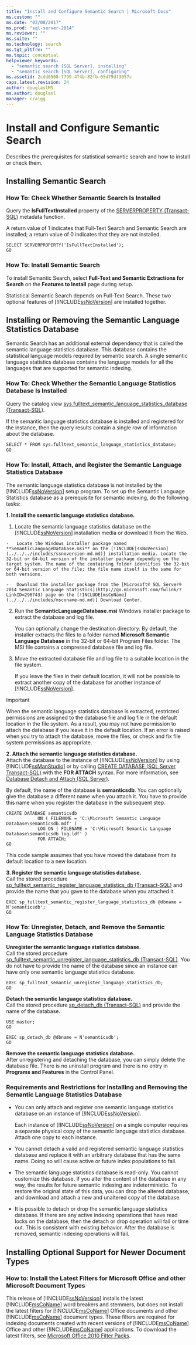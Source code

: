 ```yaml
---
title: "Install and Configure Semantic Search | Microsoft Docs"
ms.custom: ""
ms.date: "03/08/2017"
ms.prod: "sql-server-2014"
ms.reviewer: ""
ms.suite: ""
ms.technology: search
ms.tgt_pltfrm: ""
ms.topic: conceptual
helpviewer_keywords: 
  - "semantic search [SQL Server], installing"
  - "semantic search [SQL Server], configuring"
ms.assetid: 2cdd0568-7799-474b-82fb-65d79df3057c
caps.latest.revision: 24
author: douglaslMS
ms.author: douglasl
manager: craigg
---
```

# Install and Configure Semantic Search
  Describes the prerequisites for statistical semantic search and how to install or check them.  
  
## Installing Semantic Search  
  
###  <a name="HowToCheckInstalled"></a> How To: Check Whether Semantic Search Is Installed  
 Query the **IsFullTextInstalled** property of the [SERVERPROPERTY &#40;Transact-SQL&#41;](/sql/t-sql/functions/serverproperty-transact-sql) metadata function.  
  
 A return value of 1 indicates that Full-Text Search and Semantic Search are installed; a return value of 0 indicates that they are not installed.  
  
```tsql  
SELECT SERVERPROPERTY('IsFullTextInstalled');  
GO  
```  
  
###  <a name="BasicsSemanticSearch"></a> How To: Install Semantic Search  
 To install Semantic Search, select **Full-Text and Semantic Extractions for Search** on the **Features to Install** page during setup.  
  
 Statistical Semantic Search depends on Full-Text Search. These two optional features of [!INCLUDE[ssNoVersion](../../../includes/ssnoversion-md.md)] are installed together.  
  
## Installing or Removing the Semantic Language Statistics Database  
 Semantic Search has an additional external dependency that is called the semantic language statistics database. This database contains the statistical language models required by semantic search. A single semantic language statistics database contains the language models for all the languages that are supported for semantic indexing.  
  
###  <a name="HowToCheckDatabase"></a> How To: Check Whether the Semantic Language Statistics Database Is Installed  
 Query the catalog view [sys.fulltext_semantic_language_statistics_database &#40;Transact-SQL&#41;](/sql/relational-databases/system-catalog-views/sys-fulltext-semantic-language-statistics-database-transact-sql).  
  
 If the semantic language statistics database is installed and registered for the instance, then the query results contain a single row of information about the database.  
  
```vb  
SELECT * FROM sys.fulltext_semantic_language_statistics_database;  
GO  
```  
  
###  <a name="HowToInstallModel"></a> How To: Install, Attach, and Register the Semantic Language Statistics Database  
 The semantic language statistics database is not installed by the [!INCLUDE[ssNoVersion](../../../includes/ssnoversion-md.md)] setup program. To set up the Semantic Language Statistics database as a prerequisite for semantic indexing, do the following tasks:  
  
 **1. Install the semantic language statistics database.**  
 1.  Locate the semantic language statistics database on the [!INCLUDE[ssNoVersion](../../../includes/ssnoversion-md.md)] installation media or download it from the Web.  
  
    -   Locate the Windows installer package named **SemanticLanguageDatabase.msi** on the [!INCLUDE[ssNoVersion](../../../includes/ssnoversion-md.md)] installation media. Locate the 32-bit or 64-bit version of the installer package depending on the target system. The name of the containing folder identifies the 32-bit or 64-bit version of the file; the file name itself is the same for both versions.  
  
    -   Download the installer package from the [Microsoft® SQL Server® 2014 Semantic Language Statistics](http://go.microsoft.com/fwlink/?LinkID=296743) page on the [!INCLUDE[msCoName](../../../includes/msconame-md.md)] Download Center.  
  
2.  Run the **SemanticLanguageDatabase.msi** Windows installer package to extract the database and log file.  
  
     You can optionally change the destination directory. By default, the installer extracts the files to a folder named **Microsoft Semantic Language Database** in the 32-bit or 64-bit Program Files folder. The MSI file contains a compressed database file and log file.  
  
3.  Move the extracted database file and log file to a suitable location in the file system.  
  
     If you leave the files in their default location, it will not be possible to extract another copy of the database for another instance of [!INCLUDE[ssNoVersion](../../../includes/ssnoversion-md.md)].  
  
> [!IMPORTANT]  
>  When the semantic language statistics database is extracted, restricted permissions are assigned to the database file and log file in the default location in the file system. As a result, you may not have permission to attach the database if you leave it in the default location. If an error is raised when you try to attach the database, move the files, or check and fix file system permissions as appropriate.  
  
 **2. Attach the semantic language statistics database.**  
 Attach the database to the instance of [!INCLUDE[ssNoVersion](../../../includes/ssnoversion-md.md)] by using [!INCLUDE[ssManStudio](../../includes/ssmanstudio-md.md)] or by calling [CREATE DATABASE &#40;SQL Server Transact-SQL&#41;](/sql/t-sql/statements/create-database-sql-server-transact-sql) with the **FOR ATTACH** syntax. For more information, see [Database Detach and Attach &#40;SQL Server&#41;](../databases/database-detach-and-attach-sql-server.md).  
  
 By default, the name of the database is **semanticsdb**. You can optionally give the database a different name when you attach it. You have to provide this name when you register the database in the subsequent step.  
  
```tsql  
CREATE DATABASE semanticsdb  
            ON ( FILENAME = 'C:\Microsoft Semantic Language Database\semanticsdb.mdf' )  
            LOG ON ( FILENAME = 'C:\Microsoft Semantic Language Database\semanticsdb_log.ldf' )  
            FOR ATTACH;  
GO  
```  
  
 This code sample assumes that you have moved the database from its default location to a new location.  
  
 **3. Register the semantic language statistics database.**  
 Call the stored procedure [sp_fulltext_semantic_register_language_statistics_db &#40;Transact-SQL&#41;](/sql/relational-databases/system-stored-procedures/sp-fulltext-semantic-register-language-statistics-db-transact-sql) and provide the name that you gave to the database when you attached it.  
  
```tsql  
EXEC sp_fulltext_semantic_register_language_statistics_db @dbname = N'semanticsdb';  
GO  
```  
  
###  <a name="HowToUnregister"></a> How To: Unregister, Detach, and Remove the Semantic Language Statistics Database  
 **Unregister the semantic language statistics database.**  
 Call the stored procedure [sp_fulltext_semantic_unregister_language_statistics_db &#40;Transact-SQL&#41;](/sql/relational-databases/system-stored-procedures/sp-fulltext-semantic-unregister-language-statistics-db-transact-sql). You do not have to provide the name of the database since an instance can have only one semantic language statistics database.  
  
```tsql  
EXEC sp_fulltext_semantic_unregister_language_statistics_db;  
GO  
```  
  
 **Detach the semantic language statistics database.**  
 Call the stored procedure [sp_detach_db &#40;Transact-SQL&#41;](/sql/relational-databases/system-stored-procedures/sp-detach-db-transact-sql) and provide the name of the database.  
  
```tsql  
USE master;  
GO  
  
EXEC sp_detach_db @dbname = N'semanticsdb';  
GO  
```  
  
 **Remove the semantic language statistics database.**  
 After unregistering and detaching the database, you can simply delete the database file. There is no uninstall program and there is no entry in **Programs and Features** in the Control Panel.  
  
###  <a name="reqinstall"></a> Requirements and Restrictions for Installing and Removing the Semantic Language Statistics Database  
  
-   You can only attach and register one semantic language statistics database on an instance of [!INCLUDE[ssNoVersion](../../../includes/ssnoversion-md.md)].  
  
     Each instance of [!INCLUDE[ssNoVersion](../../../includes/ssnoversion-md.md)] on a single computer requires a separate physical copy of the semantic language statistics database. Attach one copy to each instance.  
  
-   You cannot detach a valid and registered semantic language statistics database and replace it with an arbitrary database that has the same name. Doing so will cause active or future index populations to fail.  
  
-   The semantic language statistics database is read-only. You cannot customize this database. If you alter the content of the database in any way, the results for future semantic indexing are indeterministic. To restore the original state of this data, you can drop the altered database, and download and attach a new and unaltered copy of the database.  
  
-   It is possible to detach or drop the semantic language statistics database. If there are any active indexing operations that have read locks on the database, then the detach or drop operation will fail or time out. This is consistent with existing behavior. After the database is removed, semantic indexing operations will fail.  
  
## Installing Optional Support for Newer Document Types  
  
###  <a name="office"></a> How to: Install the Latest Filters for Microsoft Office and other Microsoft Document Types  
 This release of [!INCLUDE[ssNoVersion](../../../includes/ssnoversion-md.md)] installs the latest [!INCLUDE[msCoName](../../../includes/msconame-md.md)] word breakers and stemmers, but does not install the latest filters for [!INCLUDE[msCoName](../../../includes/msconame-md.md)] Office documents and other [!INCLUDE[msCoName](../../../includes/msconame-md.md)] document types. These filters are required for indexing documents created with recent versions of [!INCLUDE[msCoName](../../../includes/msconame-md.md)] Office and other [!INCLUDE[msCoName](../../../includes/msconame-md.md)] applications. To download the latest filters, see [Microsoft Office 2010 Filter Packs](http://go.microsoft.com/fwlink/?LinkId=218293).  
  
  
